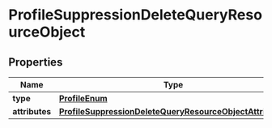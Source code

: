 # ProfileSuppressionDeleteQueryResourceObject

## Properties
Name | Type | Description | Notes
------------ | ------------- | ------------- | -------------
**type** | [**ProfileEnum**](ProfileEnum.md) |  | 
**attributes** | [**ProfileSuppressionDeleteQueryResourceObjectAttributes**](ProfileSuppressionDeleteQueryResourceObjectAttributes.md) |  | 

